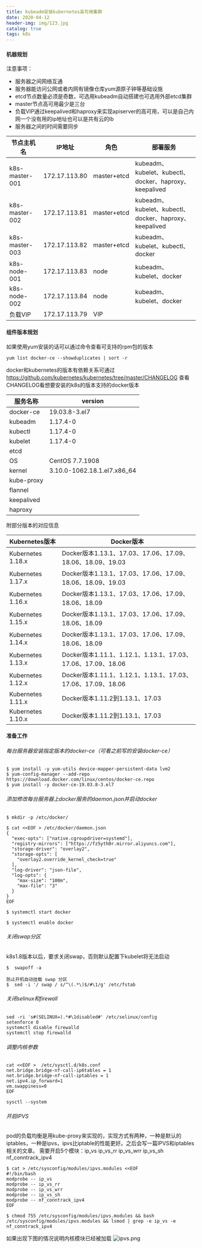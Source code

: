 ```yaml
---
title: kubeadm安装kubernetes高可用集群
date: 2020-04-12
header-img: img/123.jpg
catalog: true
tags: k8s
---
```


#### 机器规划

注意事项：
* 服务器之间网络互通
* 服务器能访问公网或者内网有镜像仓库yum源原子钟等基础设施
* etcd节点数量必须是奇数，可选用kubeadm自动搭建也可选用外部etcd集群
* master节点高可用最少是三台
* 负载VIP通过keepalived和haproxy来实现apiserver的高可用，可以是自己内网一个没有用的ip地址也可以是共有云的lb
* 服务器之间的时间需要同步

| 节点主机名     | IP地址               | 角色                | 部署服务                                             |
| ---------------|--------------------- |---------------------|------------------------------------------------------|
| k8s-master-001 |172.17.113.80         |master+etcd          |kubeadm、kubelet、kubectl、docker、haproxy、keepalived|
| k8s-master-002 |172.17.113.81         |master+etcd          |kubeadm、kubelet、kubectl、docker、haproxy、keepalived|
| k8s-master-003 |172.17.113.82         |master+etcd          |kubeadm、kubelet、kubectl、docker                     |
| k8s-node-001   |172.17.113.83         |node                 |kubeadm、kubelet、docker                              |
| k8s-node-002   |172.17.113.84         |node                 |kubeadm、kubelet、docker                              |
| 负载VIP        |172.17.113.79         |VIP                  |                                                      |

#### 组件版本规划

如果使用yum安装的话可以通过命令查看可支持的rpm包的版本
```
yum list docker-ce --showduplicates | sort -r 
```
docker和kubernetes的版本有依赖关系可通过 https://github.com/kubernetes/kubernetes/tree/master/CHANGELOG 查看CHANGELOG看想要安装的k8s的版本支持的docker版本


| 服务名称       | version                     |
| ---------------|-----------------------------|
| docker-ce      | 19.03.8-3.el7               |
| kubeadm        | 1.17.4-0                    |
| kubectl        | 1.17.4-0                    |
| kubelet        | 1.17.4-0                    |
| etcd           |                             |
| OS             | CentOS  7.7.1908            |
| kernel         | 3.10.0-1062.18.1.el7.x86_64 |
| kube-proxy     |                             |
| flannel        |                             |
| keepalived     |                             |
| haproxy        |                             |

附部分版本的对应信息

| Kubernetes版本    | Docker版本                                                   |
| ------------------|--------------------------------------------------------------|
| Kubernetes 1.18.x | Docker版本1.13.1、17.03、17.06、17.09、18.06、18.09、19.03   |
| Kubernetes 1.17.x | Docker版本1.13.1、17.03、17.06、17.09、18.06、18.09、19.03   |
| Kubernetes 1.16.x | Docker版本1.13.1、17.03、17.06、17.09、18.06、18.09          |
| Kubernetes 1.15.x | Docker版本1.13.1、17.03、17.06、17.09、18.06、18.09          |
| Kubernetes 1.14.x | Docker版本1.13.1、17.03、17.06、17.09、18.06、18.09          |
| Kubernetes 1.13.x | Docker版本1.11.1、1.12.1、1.13.1、17.03、17.06、17.09、18.06 |
| Kubernetes 1.12.x | Docker版本1.11.1、1.12.1、1.13.1、17.03、17.06、17.09、18.06 |
| Kubernetes 1.11.x | Docker版本1.11.2到1.13.1、17.03                              |
| Kubernetes 1.10.x | Docker版本1.11.2到1.13.1、17.03                              |

#### 准备工作

###### 每台服务器安装指定版本的docker-ce（可看之前写的安装docker-ce）

```
$ yum install -y yum-utils device-mapper-persistent-data lvm2
$ yum-config-manager --add-repo https://download.docker.com/linux/centos/docker-ce.repo
$ yum install -y docker-ce-19.03.8-3.el7 
```

###### 添加修改每台服务器上docker服务的daemon.json并启动docker

```
$ mkdir -p /etc/docker/

$ cat <<EOF > /etc/docker/daemon.json
{
  "exec-opts": ["native.cgroupdriver=systemd"],
  "registry-mirrors": ["https://fz5yth0r.mirror.aliyuncs.com"],
  "storage-driver": "overlay2",
  "storage-opts": [
    "overlay2.override_kernel_check=true"
  ],
  "log-driver": "json-file",
  "log-opts": {
    "max-size": "100m",
    "max-file": "3"
  }
}
EOF

$ systemctl start docker

$ systemctl enable docker

```

###### 关闭swap分区
k8s1.8版本以后，要求关闭swap，否则默认配置下kubelet将无法启动

```
$  swapoff -a

防止开机自动挂载 swap 分区
$  sed -i '/ swap / s/^\(.*\)$/#\1/g' /etc/fstab
```

###### 关闭selinux和firewall

```
sed -ri 's#(SELINUX=).*#\1disabled#' /etc/selinux/config
setenforce 0
systemctl disable firewalld
systemctl stop firewalld
```

###### 调整内核参数

```
cat <<EOF >  /etc/sysctl.d/k8s.conf
net.bridge.bridge-nf-call-ip6tables = 1
net.bridge.bridge-nf-call-iptables = 1
net.ipv4.ip_forward=1
vm.swappiness=0
EOF

sysctl --system
```

###### 开启IPVS
pod的负载均衡是用kube-proxy来实现的，实现方式有两种，一种是默认的iptables，一种是ipvs，ipvs比iptable的性能更好。之后会写一篇IPVS和iptables相关的文章。
需要开启5个模块：ip_vs ip_vs_rr ip_vs_wrr ip_vs_sh nf_conntrack_ipv4

```
$ cat > /etc/sysconfig/modules/ipvs.modules <<EOF
#!/bin/bash
modprobe -- ip_vs
modprobe -- ip_vs_rr
modprobe -- ip_vs_wrr
modprobe -- ip_vs_sh
modprobe -- nf_conntrack_ipv4
EOF

$ chmod 755 /etc/sysconfig/modules/ipvs.modules && bash /etc/sysconfig/modules/ipvs.modules && lsmod | grep -e ip_vs -e nf_conntrack_ipv4
```

如果出现下图的情况说明内核模块已经被加载
![ipvs.png](http://q7mj5531m.bkt.clouddn.com/ipvs.png)






